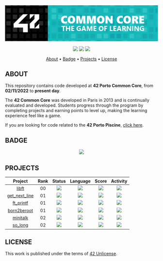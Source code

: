 <p align="center">
  <img src="https://github.com/jotavare/jotavare/blob/main/42/banner/42_common_core_banner.png">
</p>

<p align="center">
	<img src="https://img.shields.io/badge/status-ongoing-success?color=%2312bab9&style=flat-square" />
	<img src="https://img.shields.io/badge/score-42%20%2F%2042-success?color=%2312bab9&style=flat-square" />
	<img src="https://img.shields.io/github/last-commit/jotavare/42-common-core?color=%2312bab9&style=flat-square" />
</p>

<p align="center">
	<a href="#about">About</a> •
	<a href="#badge">Badge</a> •
	<a href="#projects">Projects</a> •
	<a href="#license">License</a>
</p>

## ABOUT
This repository contains code developed at **42 Porto Common Core**, from **02/11/2022** to **present day**. </br>

The **42 Common Core** was developed in Paris in 2013 and is continually evaluated and developed. Students progress through the program by completing projects and earning points to level up, making the learning experience feel like a game.

If you are looking for code related to the **42 Porto Piscine**, <a href="https://github.com/jotavare/42-piscine">click here</a>.

## BADGE
<p align="center">
  <img src="https://badge42.vercel.app/api/v2/clbvkpdqt00110fl38ozdkwj4/stats?cursusId=21&coalitionId=293" />
</p>

## PROJECTS
| Project | Rank | Status | Language | Score | Activity |
| :---: | :---: | :---: | :---: | :---: | :---: |
| [libft](https://github.com/jotavare/libft) | 00 | <img src="https://img.shields.io/badge/status-done-success" /> |<img src="https://img.shields.io/github/languages/top/jotavare/libft" /> | <img src="https://img.shields.io/badge/score-125%20%2F%20100-success" /> | <img src="https://img.shields.io/github/last-commit/jotavare/libft" /> |
| [get_next_line](https://github.com/jotavare/get_next_line) | 01 | <img src="https://img.shields.io/badge/status-done-success" /> |<img src="https://img.shields.io/github/languages/top/jotavare/get_next_line" /> | <img src="https://img.shields.io/badge/score-125%20%2F%20100-success" /> | <img src="https://img.shields.io/github/last-commit/jotavare/get_next_line" /> |
| [ft_printf](https://github.com/jotavare/ft_printf) | 01 | <img src="https://img.shields.io/badge/status-done-success" /> | <img src="https://img.shields.io/github/languages/top/jotavare/ft_printf" /> | <img src="https://img.shields.io/badge/score-104%20%2F%20100-success" /> | <img src="https://img.shields.io/github/last-commit/jotavare/ft_printf" /> |
| [born2beroot](https://github.com/jotavare/born2beroot) | 01 | <img src="https://img.shields.io/badge/status-done-success" /> | <img src="https://img.shields.io/github/languages/top/jotavare/born2beroot" /> | <img src="https://img.shields.io/badge/score-125%20%2F%20100-success" /> | <img src="https://img.shields.io/github/last-commit/jotavare/born2beroot" /> |
| [minitalk](https://github.com/jotavare/minitalk) | 02 | <img src="https://img.shields.io/badge/status-done-success" /> | <img src="https://img.shields.io/github/languages/top/jotavare/minitalk" /> | <img src="https://img.shields.io/badge/score-125%20%2F%20100-success" /> | <img src="https://img.shields.io/github/last-commit/jotavare/minitalk" /> |
| [so_long](https://github.com/jotavare/so_long) | 02 | <img src="https://img.shields.io/badge/status-registered-green" /> | <img src="https://img.shields.io/github/languages/top/jotavare/so_long" /> | <img src="https://img.shields.io/badge/score-not%20submitted-red" /> | <img src="https://img.shields.io/github/last-commit/jotavare/so_long" /> |

## LICENSE
<p>
This work is published under the terms of <a href="https://github.com/jotavare/jotavare/blob/main/LICENSE">42 Unlicense</a>.
</p>
